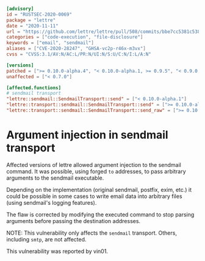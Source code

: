```toml
[advisory]
id = "RUSTSEC-2020-0069"
package = "lettre"
date = "2020-11-11"
url = "https://github.com/lettre/lettre/pull/508/commits/bbe7cc5381c5380b54fb8bbb4f77a3725917ff0b"
categories = ["code-execution", "file-disclosure"]
keywords = ["email", "sendmail"]
aliases = ["CVE-2020-28247", "GHSA-vc2p-r46x-m3vx"]
cvss = "CVSS:3.1/AV:N/AC:L/PR:N/UI:N/S:U/C:N/I:L/A:N"

[versions]
patched = [">= 0.10.0-alpha.4", "< 0.10.0-alpha.1, >= 0.9.5", "< 0.9.0, >= 0.8.4", "< 0.8.0, >= 0.7.1"]
unaffected = ["< 0.7.0"]

[affected.functions]
# sendmail transport
"lettre::sendmail::SendmailTransport::send" = ["< 0.10.0-alpha.1"]
"lettre::transport::sendmail::SendmailTransport::send" = [">= 0.10.0-alpha.1, <= 0.10.0-alpha.3"]
"lettre::transport::sendmail::SendmailTransport::send_raw" = [">= 0.10.0-alpha.1, <= 0.10.0-alpha.3"]
```

# Argument injection in sendmail transport

Affected versions of lettre allowed argument injection
to the sendmail command. It was possible, using forged `to` addresses,
to pass arbitrary arguments to the sendmail executable.

Depending on the implementation (original sendmail, postfix, exim, etc.)
it could be possible in some cases to write email data into arbitrary files (using sendmail's
logging features).
 
The flaw is corrected by modifying the executed command to stop parsing arguments
before passing the destination addresses.

NOTE: This vulnerability only affects the `sendmail` transport. Others, including `smtp`, are not
affected.

This vulnerability was reported by vin01.
